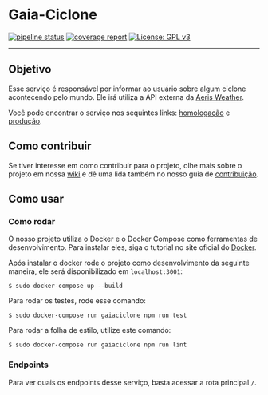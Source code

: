 # Gaia-Ciclone

[![pipeline status](https://gitlab.com/botgaia/Gaia-Ciclone/badges/master/pipeline.svg)](https://gitlab.com/botgaia/Gaia-Ciclone/commits/master)
[![coverage report](https://gitlab.com/botgaia/Gaia-Ciclone/badges/master/coverage.svg)](https://gitlab.com/botgaia/Gaia-Ciclone/commits/master)
[![License: GPL v3](https://img.shields.io/badge/License-GPLv3-blue.svg)](https://www.gnu.org/licenses/gpl-3.0)

---

## Objetivo

Esse serviço é responsável por informar ao usuário sobre algum ciclone acontecendo pelo mundo. Ele irá utiliza a API externa da [Aeris Weather](https://www.aerisweather.com/support/docs/api/).

Você pode encontrar o serviço nos sequintes links: [homologação](https://ciclone.hml.botgaia.ga/) e [produção](https://ciclone.botgaia.ga/).

## Como contribuir

Se tiver interesse em como contribuir para o projeto, olhe mais sobre o projeto em nossa [wiki](https://github.com/fga-eps-mds/2019.1-Gaia) e dê uma lida também no nosso guia de [contribuição](https://github.com/BotGaia/Gaia-Ciclone/blob/dev/CONTRIBUTING.md).

## Como usar

### Como rodar

O nosso projeto utiliza o Docker e o Docker Compose como ferramentas de desenvolvimento. Para instalar eles, siga o tutorial no site oficial do [Docker](https://www.docker.com/).

Após instalar o docker rode o projeto como desenvolvimento da seguinte maneira, ele será disponibilizado em `localhost:3001`:

```$ sudo docker-compose up --build```

Para rodar os testes, rode esse comando:

``` $ sudo docker-compose run gaiaciclone npm run test ```

Para rodar a folha de estilo, utilize este comando:

``` $ sudo docker-compose run gaiaciclone npm run lint ```

### Endpoints

Para ver quais os endpoints desse serviço, basta acessar a rota principal `/`.
